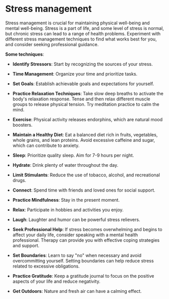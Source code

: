 # Stress management

Stress management is crucial for maintaining physical well-being and mental well-being. Stress is a part of life, and some level of stress is normal, but chronic stress can lead to a range of health problems. Experiment with different stress management techniques to find what works best for you, and consider seeking professional guidance.

**Some techniques**:

* **Identify Stressors**: Start by recognizing the sources of your stress.

* **Time Management**: Organize your time and prioritize tasks. 

* **Set Goals**: Establish achievable goals and expectations for yourself.

* **Practice Relaxation Techniques**: Take slow deep breaths to activate the body's relaxation response. Tense and then relax different muscle groups to release physical tension. Try meditation practice to calm the mind.

* **Exercise**: Physical activity releases endorphins, which are natural mood boosters.

* **Maintain a Healthy Diet**: Eat a balanced diet rich in fruits, vegetables, whole grains, and lean proteins. Avoid excessive caffeine and sugar, which can contribute to anxiety.

* **Sleep**: Prioritize quality sleep. Aim for 7-9 hours per night.

* **Hydrate**: Drink plenty of water throughout the day.

* **Limit Stimulants**: Reduce the use of tobacco, alcohol, and recreational drugs.

* **Connect**: Spend time with friends and loved ones for social support.

* **Practice Mindfulness**: Stay in the present moment.
  
* **Relax**: Participate in hobbies and activities you enjoy.

* **Laugh**: Laughter and humor can be powerful stress relievers.

* **Seek Professional Help**: If stress becomes overwhelming and begins to affect your daily life, consider speaking with a mental health professional. Therapy can provide you with effective coping strategies and support.

* **Set Boundaries**: Learn to say "no" when necessary and avoid overcommitting yourself. Setting boundaries can help reduce stress related to excessive obligations.

* **Practice Gratitude**: Keep a gratitude journal to focus on the positive aspects of your life and reduce negativity.

* **Get Outdoors**: Nature and fresh air can have a calming effect.
